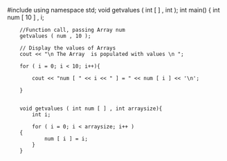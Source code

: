 #include<iostream>
using namespace std;
	void getvalues ( int [ ] , int );
	int main()
	{
		int num [ 10 ] , i;
			
		//Function call, passing Array num
		getvalues ( num , 10 );
			
		// Display the values of Arrays 
		cout << "\n The Array  is populated with values \n ";
		
		for ( i = 0; i < 10; i++){
		
			cout << "num [ " << i << " ] = " << num [ i ] << '\n';
		
		}
								 
		
		void getvalues ( int num [ ] , int arraysize){
			int i;
			
			for ( i = 0; i < arraysize; i++ )
		{
				num [ i ] = i;
			}
		}
		
